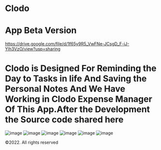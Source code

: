 # Clodo

# App Beta Version
https://drive.google.com/file/d/1f65y9R5_VwFNe-JCsgD_F-iJ-Ylh3VzO/view?usp=sharing


# Clodo is Designed For Reminding the Day to Tasks in life And Saving the Personal Notes And We Have Working in Clodo Expense Manager Of This App.After the Development the Source code shared here


![image](https://github.com/TrekCodes/Clodo/blob/main/Screenshot_1656094695.png) ![image](https://github.com/TrekCodes/Clodo/blob/main/Screenshot_1656094634.png) 
![image](https://github.com/TrekCodes/Clodo/blob/main/Screenshot_1656094639.png) ![image](https://github.com/TrekCodes/Clodo/blob/main/Screenshot_1656094666.png)
![image](https://github.com/TrekCodes/Clodo/blob/main/Screenshot_1656094755.png) ![image](https://github.com/TrekCodes/Clodo/blob/main/Screenshot_1656094703.png)



©2022. All rights reserved
